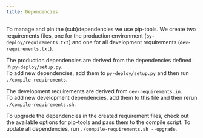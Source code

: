 ```yaml
---
title: Dependencies
---
```


To manage and pin the (sub)dependencies we use pip-tools. We create two requirements files,
one for the production environment (`py-deploy/requirements.txt`) and one for all
development requirements (`dev-requirements.txt`).   

The production dependencies are derived from the dependencies defined in `py-deploy/setup.py`.  
To add new dependencies, add them to `py-deploy/setup.py` and then run `./compile-requirements`.  

The development requirements are derived from `dev-requirements.in`.  
To add new development dependencies, add them to this file and
then rerun `./compile-requirements.sh`.  

To upgrade the dependencies in the created requirement files,
check out the available options for pip-tools and pass them to the compile script.
To update all dependencies, run `./compile-requirements.sh --upgrade`.
